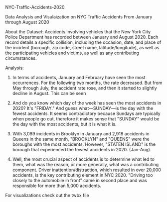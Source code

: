NYC-Traffic-Accidents-2020

Data Analysis and Visulaization on NYC Traffic Accidents From January through August 2020

About the Dataset: Accidents involving vehicles that the New York City Police Department has recorded between January and August 2020. Each record details a specific collision, including the occasion, date, and place of the incident (borough, zip code, street name, latitude/longitude), as well as the participating vehicles and victims, as well as any contributing circumstances. 

Analysis: 
1. In terms of accidents, January and February have seen the most occurrences. For the following two months, the rate decreased. But from May through July, the accident rate rose, and then it started to slightly decline in August. This can be seen

2. And do you know which day of the week has seen the most accidents in 2020? It's "FRIDAY." And guess what—SUNDAY—is the day with the fewest accidents. It seems contradictory because Sundays are typically when people go out, therefore it makes sense that "SUNDAY" would be the day with the most accidents, but it is what it is.

3. With 3,089 incidents in Brooklyn in January and 2,918 accidents in Queens in the same month, "BROOKLYN" and "QUEENS" were the boroughs with the most accidents. However, "STATEN ISLAND" is the borough that experienced the fewest accidents in 2020. (Jan-Aug).

4. Well, the most crucial aspect of accidents is to determine what led to them, what was the reason, or more generally, what was a contributing component. Driver inattention/distraction, which resulted in over 20,000 accidents, is the key contributing element in NYC 2020. "Driving too closely to the automobile in front" came in second place and was responsible for more than 5,000 accidents.


For visualizations check out the twbx file
